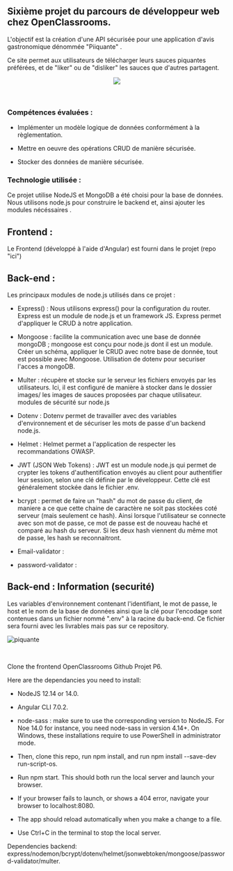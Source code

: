 ## Sixième projet du parcours de développeur web chez OpenClassrooms. ##

L'objectif est la création d'une API sécurisée pour une application d'avis gastronomique dénommée "Piiquante" .

Ce site permet aux utilisateurs de télécharger leurs sauces piquantes préférées, et de "liker" ou de "disliker" les sauces que d'autres partagent.

<p align="center">
<img src= "https://user-images.githubusercontent.com/90606431/151660272-38f292d3-1316-4684-858c-c8267d830ada.jpg" />
</p>

<br>

### Compétences évaluées : ###

- Implémenter un modèle logique de données conformément à la règlementation.

- Mettre en oeuvre des opérations CRUD de manière sécurisée.

- Stocker des données de manière sécurisée.

### Technologie utilisée : ###

Ce projet utilise NodeJS et MongoDB a été choisi pour la base de données. 
Nous utilisons node.js pour construire le backend et, ainsi ajouter les modules nécéssaires .


## Frontend : ##

Le Frontend (développé à l'aide d'Angular) est fourni dans le projet (repo "ici")

## Back-end : ##

Les principaux modules de node.js utilisés dans ce projet :

- Express() : Nous utilisons express() pour la configuration du router. Express est un module de node.js et un framework JS. Express permet d'appliquer le CRUD à notre application.

- Mongoose : facilite la communication avec une base de donnée mongoDB ; mongoose est conçu pour node.js dont il est un module. Créer un schéma, appliquer le CRUD avec notre base de donnée, tout est possible avec Mongoose. Utilisation de dotenv pour securiser l'acces a mongoDB.

- Multer : récupère et stocke sur le serveur les fichiers envoyés par les utilisateurs. Ici, il est configuré de manière à stocker dans le dossier images/ les images de sauces proposées par chaque utilisateur.
modules de sécurité sur node.js

- Dotenv : Dotenv permet de travailler avec des variables d'environnement et de sécuriser les mots de passe d'un backend node.js.

- Helmet : Helmet permet a l'application de respecter les recommandations OWASP.

- JWT (JSON Web Tokens) : JWT est un module node.js qui permet de crypter les tokens d'authentification envoyés au client pour authentifier leur session, selon une clé définie par le développeur. Cette clé est généralement stockée dans le fichier .env.

- bcrypt : permet de faire un "hash" du mot de passe du client, de maniere a ce que cette chaine de caractère ne soit pas stockées coté serveur (mais seulement ce hash). Ainsi lorsque l'utilisateur se connecte avec son mot de passe, ce mot de passe est de nouveau haché et comparé au hash du serveur. Si les deux hash viennent du même mot de passe, les hash se reconnaitront.

- Email-validator :

- password-validator :

## Back-end : Information (securité) ##

Les variables d'environnement contenant l'identifiant, le mot de passe, le host et le nom de la base de données ainsi que la clé pour l'encodage sont contenues dans un fichier nommé ".env" à la racine du back-end. Ce fichier sera fourni avec les livrables mais pas sur ce repository.



![piquante](https://user-images.githubusercontent.com/90606431/151660282-14e76e40-b6a3-4cfa-88b1-6fc19bac5695.jpg)

<br>

Clone the frontend OpenClassrooms Github Projet P6.

Here are the dependancies you need to install:
- NodeJS 12.14 or 14.0.
- Angular CLI 7.0.2.
- node-sass : make sure to use the corresponding version to NodeJS. For Noe 14.0 for instance, you need node-sass in version 4.14+.
On Windows, these installations require to use PowerShell in administrator mode.

- Then, clone this repo, run npm install, and run npm install --save-dev run-script-os.
- Run npm start. This should both run the local server and launch your browser.
- If your browser fails to launch, or shows a 404 error, navigate your browser to localhost:8080.
- The app should reload automatically when you make a change to a file.
- Use Ctrl+C in the terminal to stop the local server.

 Dependencies backend: express/nodemon/bcrypt/dotenv/helmet/jsonwebtoken/mongoose/password-validator/multer.

